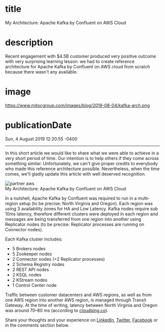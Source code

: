 # title
My Architecture: Apache Kafka by Confluent on AWS Cloud

# description
Recent engagement with $4.5B customer produced very positive outcome with very surprising learning lesson: we had to create reference architecture for Apache Kafka by Confluent on AWS cloud from scratch because there wasn't any available.

# image
https://www.mitocgroup.com/images/blog/2019-08-04/kafka-arch.png

# publicationDate
Sun, 4 August 2019 12:20:55 -0400

---

In this short article we would like to share what we were able to achieve in a very short period of time. Our intention is to help others if they come across something similar. Unfortunately, we can't give proper credits to everybody who made this reference architecture possible. Nevertheless, when the time comes, we'll gladly update this article with well deserved recognition.

<div class="padd25px extra-large">
    <img src="/images/blog/2019-08-04/kafka-arch.png" alt="partner aws" />
    <div class="center img-description">My Architecture: Apache Kafka by Confluent on AWS Cloud</div>
</div>

In a nutshell, Apache Kafka by Confluent was required to run in a multi-region setup (to be precise: North Virginia and Oregon). Each region was using 3 availability zones for HA and Low Latency. Kafka nodes require sub 10ms latency, therefore different clusters were deployed in each region and messages are being transferred from one region into another using Replicator nodes (to be precise: Replicator processes are running on Connector nodes).

Each Kafka cluster includes:

- 5 Brokers nodes
- 5 Zookeeper nodes
- 2 Connector nodes (+2 Replicator processes)
- 2 Schema Registry nodes
- 2 REST API nodes
- 2 KSQL nodes
- 2 KStream nodes
- 1 Control Center node

Traffic between customer datacenters and AWS regions, as well as from one AWS region into another AWS region, is managed through Transit Gateway. At the time of writing, latency between North Virginia and Oregon was around 70–80 ms (according to [cloudping.co](https://www.cloudping.co/)).

Share your thoughts and your experience on [LinkedIn](https://linkedin.com/company/mitoc-group), [Twitter](https://twitter.com/mitocgroup), [Facebook](https://facebook.com/mitocgroup) or in the comments section below.
